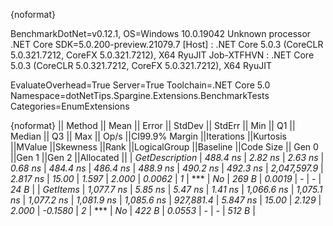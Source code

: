 {noformat}

BenchmarkDotNet=v0.12.1, OS=Windows 10.0.19042
Unknown processor
.NET Core SDK=5.0.200-preview.21079.7
  [Host]     : .NET Core 5.0.3 (CoreCLR 5.0.321.7212, CoreFX 5.0.321.7212), X64 RyuJIT
  Job-XTFHVN : .NET Core 5.0.3 (CoreCLR 5.0.321.7212, CoreFX 5.0.321.7212), X64 RyuJIT

EvaluateOverhead=True  Server=True  Toolchain=.NET Core 5.0  
Namespace=dotNetTips.Spargine.Extensions.BenchmarkTests  Categories=EnumExtensions  

{noformat}
||        Method ||      Mean ||  Error || StdDev || StdErr ||       Min ||        Q1 ||    Median ||        Q3 ||       Max ||       Op/s ||CI99.9% Margin ||Iterations ||Kurtosis ||MValue ||Skewness ||Rank ||LogicalGroup ||Baseline ||Code Size || Gen 0 ||Gen 1 ||Gen 2 ||Allocated ||
| *GetDescription* |   *488.4 ns* | *2.82 ns* | *2.63 ns* | *0.68 ns* |   *484.4 ns* |   *486.4 ns* |   *488.9 ns* |   *490.2 ns* |   *492.3 ns* | *2,047,597.9* |       *2.817 ns* |      *15.00* |    *1.597* |  *2.000* |   *0.0062* |    *1* |            *** |       *No* |     *269 B* | *0.0019* |     *-* |     *-* |      *24 B* |
|       *GetItems* | *1,077.7 ns* | *5.85 ns* | *5.47 ns* | *1.41 ns* | *1,066.6 ns* | *1,075.1 ns* | *1,077.2 ns* | *1,081.9 ns* | *1,085.6 ns* |   *927,881.4* |       *5.847 ns* |      *15.00* |    *2.129* |  *2.000* |  *-0.1580* |    *2* |            *** |       *No* |     *422 B* | *0.0553* |     *-* |     *-* |     *512 B* |
